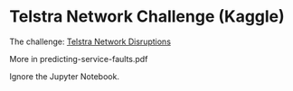 # Telstra Network Challenge (Kaggle)

The challenge: [Telstra Network Disruptions](https://www.kaggle.com/c/telstra-recruiting-network)

More in predicting-service-faults.pdf

Ignore the Jupyter Notebook.


